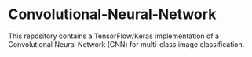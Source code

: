 # Convolutional-Neural-Network
This repository contains a TensorFlow/Keras implementation of a Convolutional Neural Network (CNN) for multi-class image classification.
